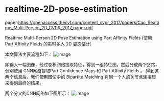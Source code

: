 # realtime-2D-pose-estimation
paper:https://openaccess.thecvf.com/content_cvpr_2017/papers/Cao_Realtime_Multi-Person_2D_CVPR_2017_paper.pdf

Realtime Multi-Person 2D Pose Estimation using Part Affinity Fields
(使用 Part Affinity Fields 的实时多人 2D 姿态估计)

本文算法主要流程如下：
![image](https://user-images.githubusercontent.com/47564814/128984609-c7757d88-be49-4836-b235-396d5eee5ed1.png)

即输入一幅图像，经过卷积网络提取特征，得到一组特征图，然后分成两个岔路，分别使用 CNN网络提取Part Confidence Maps 和 Part Affinity Fields 。
得到这两个信息后，我们使用图论中的 Bipartite Matching 将同一个人的关节点连接起来得到最终的结果。

两个分叉的CNN网络如下图所示：
![image](https://user-images.githubusercontent.com/47564814/128984778-4352cfa8-d2c1-4eb8-b47b-1690de7deee6.png)
